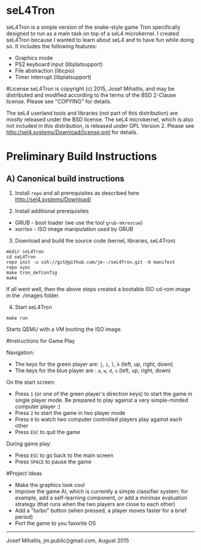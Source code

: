 # seL4Tron

seL4Tron is a simple version of the snake-style game Tron specifically
designed to run as a main task on top of a seL4 microkernel.
I created seL4Tron because I wanted to learn about seL4 and to have fun
while doing so. It includes the following features:
* Graphics mode
* PS2 keyboard input (libplatsupport)
* File abstraction (libcpio)
* Timer interrupt (libplatsupport)


#License
seL4Tron is copyright (c) 2015, Josef Mihalits, and may be distributed and
modified according to the terms of the BSD 2-Clause license. Please see
"COPYING" for details.

The seL4 userland tools and libraries (not part of this distribution) are
mostly released under the BSD license. The seL4 microkernel, which is also not
included in this distribution, is released under GPL Version 2.
Please see http://sel4.systems/Download/license.pml for details.


# Preliminary Build Instructions
## A) Canonical build instructions
1) Install `repo` and all prerequisites as described here http://sel4.systems/Download/

2) Install additional prerequisites
* GRUB - boot loader (we use the tool `grub-mkrescue`)
* xorriso - ISO image manipulation used by GRUB

3) Download and build the source code (kernel, libraries, seL4Tron)
```
mkdir seL4Tron
cd seL4Tron
repo init -u ssh://git@github.com/jm--/seL4Tron.git -b manifest
repo sync
make tron_defconfig
make
```
If all went well, then the above steps created a bootable ISO cd-rom image
in the ./images folder.

4) Start seL4Tron
```
make run
```
Starts QEMU with a VM booting the ISO image.


#Instructions for Game Play

Navigation:
* The keys for the green player are: `j`, `i`, `l`, `k` (left, up, right, down)
* The keys for the blue player are : `a`, `w`, `d`, `s` (left, up, right, down)

On the start screen:
* Press `1` (or one of the green player's direction keys) to start the game
  in single player mode. Be prepared to play against a very simple-minded
  computer player :)
* Press `2` to start the game in two player mode
* Press `0` to watch two computer controlled players play against each other
* Press `ESC` to quit the game

During game play:
* Press `ESC` to go back to the main screen
* Press `SPACE` to pause the game


#Project Ideas
* Make the graphics look cool
* Improve the game AI, which is currently a simple classifier system:
  for example, add a self-learning component, or add a minimax evaluation
  strategy (that runs when the two players are close to each other)
* Add a "turbo" button (when pressed, a player moves faster for a brief period)
* Port the game to you favorite OS

___
Josef Mihalits, jm.public()gmail.com, August 2015
